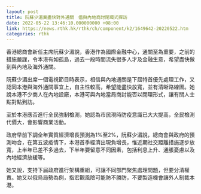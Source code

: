 ```yaml
---
layout: post
title: 阮蘇少湄冀盡快對外通關　倡與內地商討閉環式探訪
date: 2022-05-22 13:46:10.000000000 +08:00
link: https://news.rthk.hk/rthk/ch/component/k2/1649642-20220522.htm
categories: rthk
---
```


香港總商會新任主席阮蘇少湄說，香港作為國際金融中心，通關至為重要，之前的措施嚴謹，令本港有如孤島，過去一段時間流失很多人才及金融生意，希望盡快做到與內地及海外通關。

阮蘇少湄出席一個電視節目時表示，相信與內地通關是下屆特首優先處理工作，又認同本港與海外通關事宜上，自主性較高，希望能盡快放寬，並有清晰路線圖。她說本港不少商人在內地設廠，本港可與內地當局商討能否以閉環形式，讓有關人士點對點到訪。

至於本港應否進行全民強制檢測，她認為市民現時防疫意識已大大提高，全民檢測代價大，會影響商業活動。

政府早前下調全年實質經濟增長預測為1%至2%，阮蘇少湄說，總商會與政府的預測吻合，在第五波疫情下，本港首季經濟出現負增長，惟近期社交距離措施逐步放寬，上半年已差不多過去，下半年要留意不同因素，包括利息上升、通脹憂慮以及內地經濟放緩等。

她又說，支持下屆政府進行架構重組，可讓不同部門聚焦處理問題，但要分清權責。她又以俄烏局勢為例，指宏觀風險可能防不勝防，不要製造機會讓外人制裁本港。
